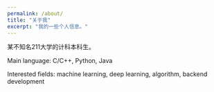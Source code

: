 ```yaml
---
permalink: /about/
title: "关于我"
excerpt: "我的一些个人信息。"
---
```


某不知名211大学的计科本科生。

Main language: C/C++, Python, Java

Interested fields: machine learning, deep learning, algorithm, backend development